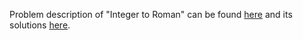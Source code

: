 Problem description of "Integer to Roman" can be found [here](https://leetcode.com/problems/integer-to-roman/solution/) and its solutions [here]().
